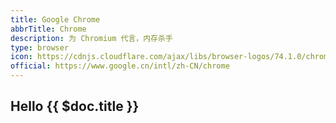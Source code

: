 ```yaml
---
title: Google Chrome
abbrTitle: Chrome
description: 为 Chromium 代言，内存杀手
type: browser
icon: https://cdnjs.cloudflare.com/ajax/libs/browser-logos/74.1.0/chrome/chrome.svg
official: https://www.google.cn/intl/zh-CN/chrome
---
```


## Hello {{ $doc.title }}